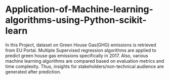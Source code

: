 # Application-of-Machine-learning-algorithms-using-Python-scikit-learn
In this Project, dataset on Green House Gas(GHG) emissions is retrieved from EU Portal. Multiple Supervised regression algorithms are applied to predict green house gas emissions specifically in 2017. Also, various machine learning algorithms are compared based on evaluation metrics and time complexity. Thus, insights for stakeholders/non-technical audience are generated after prediction.
